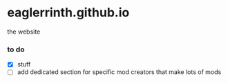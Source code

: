 # eaglerrinth.github.io
the website

### to do
- [x] stuff
- [ ] add dedicated section for specific mod creators that make lots of mods
